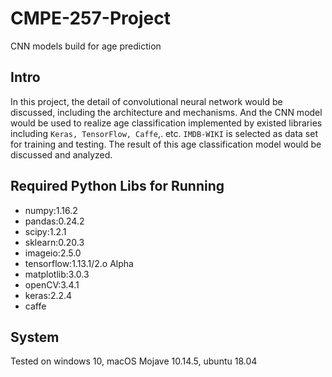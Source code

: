 # CMPE-257-Project
CNN models build for age prediction

## Intro

In this project, the detail of convolutional neural network would be discussed, including the architecture and mechanisms. And the CNN model would be used to realize age classification implemented by existed libraries including ```Keras, TensorFlow, Caffe```,. etc. ```IMDB-WIKI``` is selected as data set for training and testing. The result of this age classification model would be discussed and analyzed.

## Required Python Libs for Running

- numpy:1.16.2
- pandas:0.24.2
- scipy:1.2.1
- sklearn:0.20.3
- imageio:2.5.0
- tensorflow:1.13.1/2.o Alpha
- matplotlib:3.0.3
- openCV:3.4.1
- keras:2.2.4
- caffe

## System

Tested on windows 10, macOS Mojave 10.14.5, ubuntu 18.04
